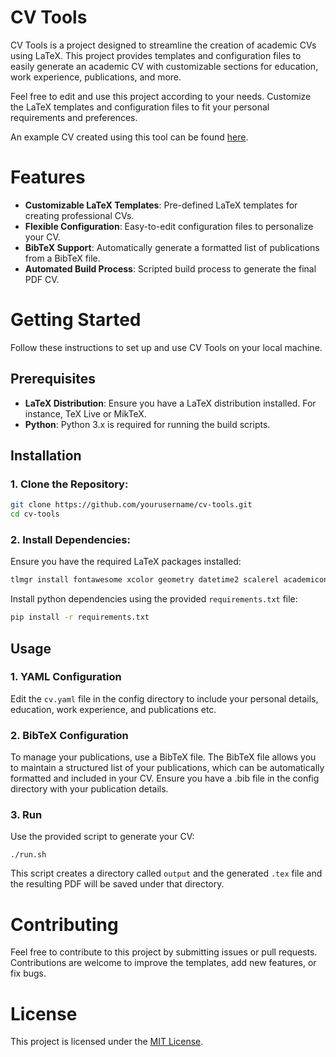 CV Tools
========

CV Tools is a project designed to streamline the creation of academic CVs using LaTeX. This project provides templates and configuration files to easily generate an academic CV with customizable sections for education, work experience, publications, and more.

Feel free to edit and use this project according to your needs. Customize the LaTeX templates and configuration files to fit your personal requirements and preferences.

An example CV created using this tool can be found [here](https://www.phonethk.com/assets/docs/cv.pdf).

# Features
- **Customizable LaTeX Templates**: Pre-defined LaTeX templates for creating professional CVs.
- **Flexible Configuration**: Easy-to-edit configuration files to personalize your CV.
- **BibTeX Support**: Automatically generate a formatted list of publications from a BibTeX file.
- **Automated Build Process**: Scripted build process to generate the final PDF CV.

# Getting Started

Follow these instructions to set up and use CV Tools on your local machine.

## Prerequisites
- **LaTeX Distribution**: Ensure you have a LaTeX distribution installed. For instance, TeX Live or MikTeX.
- **Python**: Python 3.x is required for running the build scripts.

## Installation
### 1. Clone the Repository:
```bash
git clone https://github.com/yourusername/cv-tools.git
cd cv-tools
```

### 2. Install Dependencies:
Ensure you have the required LaTeX packages installed:
```bash
tlmgr install fontawesome xcolor geometry datetime2 scalerel academicons
```

Install python dependencies using the provided `requirements.txt` file:
```bash
pip install -r requirements.txt
```

## Usage

### 1. YAML Configuration
Edit the `cv.yaml` file in the config directory to include your personal details, education, work experience, and publications etc.

### 2. BibTeX Configuration
To manage your publications, use a BibTeX file. The BibTeX file allows you to maintain a structured list of your publications, which can be automatically formatted and included in your CV. Ensure you have a .bib file in the config directory with your publication details.

### 3. Run
Use the provided script to generate your CV:
```
./run.sh
```
This script creates a directory called `output` and the generated `.tex` file and the resulting PDF will be saved under that directory.

# Contributing
Feel free to contribute to this project by submitting issues or pull requests. Contributions are welcome to improve the templates, add new features, or fix bugs.

# License
This project is licensed under the [MIT License](https://opensource.org/license/mit).